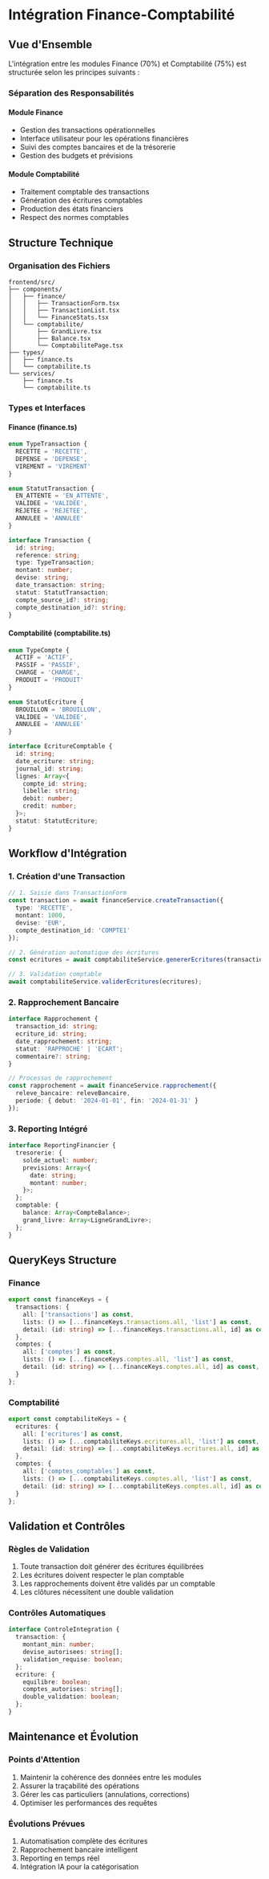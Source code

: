 # Intégration Finance-Comptabilité

## Vue d'Ensemble

L'intégration entre les modules Finance (70%) et Comptabilité (75%) est structurée selon les principes suivants :

### Séparation des Responsabilités

#### Module Finance
- Gestion des transactions opérationnelles
- Interface utilisateur pour les opérations financières
- Suivi des comptes bancaires et de la trésorerie
- Gestion des budgets et prévisions

#### Module Comptabilité
- Traitement comptable des transactions
- Génération des écritures comptables
- Production des états financiers
- Respect des normes comptables

## Structure Technique

### Organisation des Fichiers

```plaintext
frontend/src/
├── components/
│   ├── finance/
│   │   ├── TransactionForm.tsx
│   │   ├── TransactionList.tsx
│   │   └── FinanceStats.tsx
│   └── comptabilite/
│       ├── GrandLivre.tsx
│       ├── Balance.tsx
│       └── ComptabilitePage.tsx
├── types/
│   ├── finance.ts
│   └── comptabilite.ts
└── services/
    ├── finance.ts
    └── comptabilite.ts
```

### Types et Interfaces

#### Finance (finance.ts)
```typescript
enum TypeTransaction {
  RECETTE = 'RECETTE',
  DEPENSE = 'DEPENSE',
  VIREMENT = 'VIREMENT'
}

enum StatutTransaction {
  EN_ATTENTE = 'EN_ATTENTE',
  VALIDEE = 'VALIDEE',
  REJETEE = 'REJETEE',
  ANNULEE = 'ANNULEE'
}

interface Transaction {
  id: string;
  reference: string;
  type: TypeTransaction;
  montant: number;
  devise: string;
  date_transaction: string;
  statut: StatutTransaction;
  compte_source_id?: string;
  compte_destination_id?: string;
}
```

#### Comptabilité (comptabilite.ts)
```typescript
enum TypeCompte {
  ACTIF = 'ACTIF',
  PASSIF = 'PASSIF',
  CHARGE = 'CHARGE',
  PRODUIT = 'PRODUIT'
}

enum StatutEcriture {
  BROUILLON = 'BROUILLON',
  VALIDEE = 'VALIDEE',
  ANNULEE = 'ANNULEE'
}

interface EcritureComptable {
  id: string;
  date_ecriture: string;
  journal_id: string;
  lignes: Array<{
    compte_id: string;
    libelle: string;
    debit: number;
    credit: number;
  }>;
  statut: StatutEcriture;
}
```

## Workflow d'Intégration

### 1. Création d'une Transaction
```typescript
// 1. Saisie dans TransactionForm
const transaction = await financeService.createTransaction({
  type: 'RECETTE',
  montant: 1000,
  devise: 'EUR',
  compte_destination_id: 'COMPTE1'
});

// 2. Génération automatique des écritures
const ecritures = await comptabiliteService.genererEcritures(transaction);

// 3. Validation comptable
await comptabiliteService.validerEcritures(ecritures);
```

### 2. Rapprochement Bancaire
```typescript
interface Rapprochement {
  transaction_id: string;
  ecriture_id: string;
  date_rapprochement: string;
  statut: 'RAPPROCHE' | 'ECART';
  commentaire?: string;
}

// Processus de rapprochement
const rapprochement = await financeService.rapprochement({
  releve_bancaire: releveBancaire,
  periode: { debut: '2024-01-01', fin: '2024-01-31' }
});
```

### 3. Reporting Intégré
```typescript
interface ReportingFinancier {
  tresorerie: {
    solde_actuel: number;
    previsions: Array<{
      date: string;
      montant: number;
    }>;
  };
  comptable: {
    balance: Array<CompteBalance>;
    grand_livre: Array<LigneGrandLivre>;
  };
}
```

## QueryKeys Structure

### Finance
```typescript
export const financeKeys = {
  transactions: {
    all: ['transactions'] as const,
    lists: () => [...financeKeys.transactions.all, 'list'] as const,
    detail: (id: string) => [...financeKeys.transactions.all, id] as const,
  },
  comptes: {
    all: ['comptes'] as const,
    lists: () => [...financeKeys.comptes.all, 'list'] as const,
    detail: (id: string) => [...financeKeys.comptes.all, id] as const,
  }
};
```

### Comptabilité
```typescript
export const comptabiliteKeys = {
  ecritures: {
    all: ['ecritures'] as const,
    lists: () => [...comptabiliteKeys.ecritures.all, 'list'] as const,
    detail: (id: string) => [...comptabiliteKeys.ecritures.all, id] as const,
  },
  comptes: {
    all: ['comptes_comptables'] as const,
    lists: () => [...comptabiliteKeys.comptes.all, 'list'] as const,
    detail: (id: string) => [...comptabiliteKeys.comptes.all, id] as const,
  }
};
```

## Validation et Contrôles

### Règles de Validation
1. Toute transaction doit générer des écritures équilibrées
2. Les écritures doivent respecter le plan comptable
3. Les rapprochements doivent être validés par un comptable
4. Les clôtures nécessitent une double validation

### Contrôles Automatiques
```typescript
interface ControleIntegration {
  transaction: {
    montant_min: number;
    devise_autorisees: string[];
    validation_requise: boolean;
  };
  ecriture: {
    equilibre: boolean;
    comptes_autorises: string[];
    double_validation: boolean;
  };
}
```

## Maintenance et Évolution

### Points d'Attention
1. Maintenir la cohérence des données entre les modules
2. Assurer la traçabilité des opérations
3. Gérer les cas particuliers (annulations, corrections)
4. Optimiser les performances des requêtes

### Évolutions Prévues
1. Automatisation complète des écritures
2. Rapprochement bancaire intelligent
3. Reporting en temps réel
4. Intégration IA pour la catégorisation
